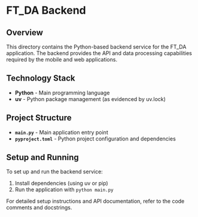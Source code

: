 # FT_DA Backend

## Overview

This directory contains the Python-based backend service for the FT_DA application. The backend provides the API and data processing capabilities required by the mobile and web applications.

## Technology Stack

- **Python** - Main programming language
- **uv** - Python package management (as evidenced by uv.lock)

## Project Structure

- **`main.py`** - Main application entry point
- **`pyproject.toml`** - Python project configuration and dependencies

## Setup and Running

To set up and run the backend service:

1. Install dependencies (using uv or pip)
2. Run the application with `python main.py`

For detailed setup instructions and API documentation, refer to the code comments and docstrings.
